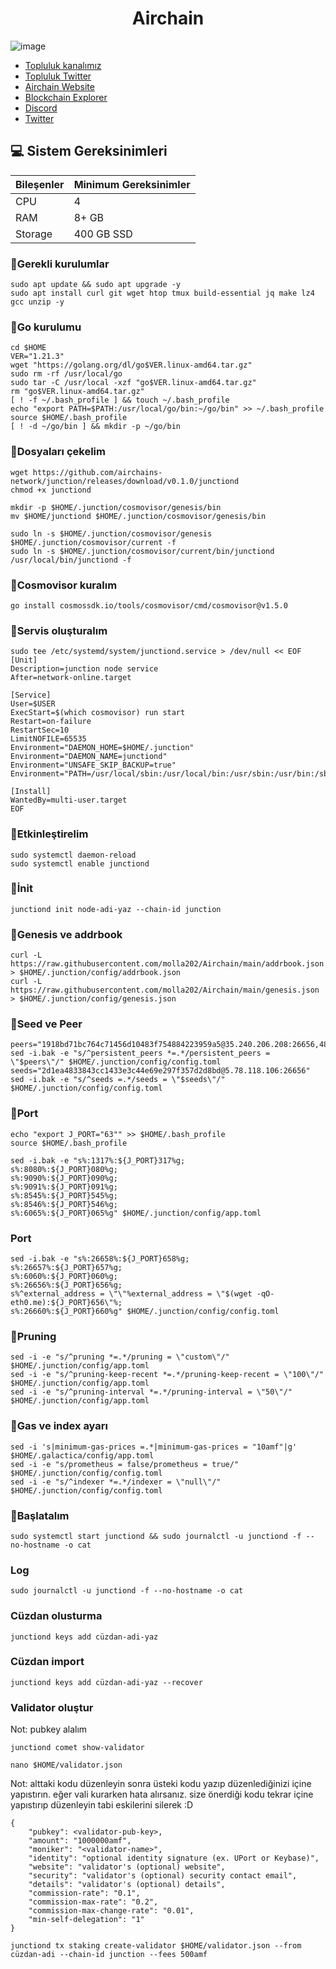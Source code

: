 <h1 align="center"> Airchain </h1>


![image](https://github.com/molla202/Airchain/assets/91562185/64b9e7f3-4739-4774-b421-635e224dcd4f)




 * [Topluluk kanalımız](https://t.me/corenodechat)<br>
 * [Topluluk Twitter](https://twitter.com/corenodeHQ)<br>
 * [Airchain Website](https://www.airchains.io)<br>
 * [Blockchain Explorer](https://testnet.airchains.io)<br>
 * [Discord](https://discord.gg/jsy8ZqrD)<br>
 * [Twitter](https://twitter.com/airchains_io)<br>

## 💻 Sistem Gereksinimleri
| Bileşenler | Minimum Gereksinimler | 
| ------------ | ------------ |
| CPU |	4|
| RAM	| 8+ GB |
| Storage	| 400 GB SSD |




### 🚧Gerekli kurulumlar
```
sudo apt update && sudo apt upgrade -y
sudo apt install curl git wget htop tmux build-essential jq make lz4 gcc unzip -y
```

### 🚧Go kurulumu
```
cd $HOME
VER="1.21.3"
wget "https://golang.org/dl/go$VER.linux-amd64.tar.gz"
sudo rm -rf /usr/local/go
sudo tar -C /usr/local -xzf "go$VER.linux-amd64.tar.gz"
rm "go$VER.linux-amd64.tar.gz"
[ ! -f ~/.bash_profile ] && touch ~/.bash_profile
echo "export PATH=$PATH:/usr/local/go/bin:~/go/bin" >> ~/.bash_profile
source $HOME/.bash_profile
[ ! -d ~/go/bin ] && mkdir -p ~/go/bin
```
### 🚧Dosyaları çekelim
```
wget https://github.com/airchains-network/junction/releases/download/v0.1.0/junctiond
chmod +x junctiond
```
```
mkdir -p $HOME/.junction/cosmovisor/genesis/bin
mv $HOME/junctiond $HOME/.junction/cosmovisor/genesis/bin
```
```
sudo ln -s $HOME/.junction/cosmovisor/genesis $HOME/.junction/cosmovisor/current -f
sudo ln -s $HOME/.junction/cosmovisor/current/bin/junctiond /usr/local/bin/junctiond -f
```
### 🚧Cosmovisor kuralım
```
go install cosmossdk.io/tools/cosmovisor/cmd/cosmovisor@v1.5.0
```
### 🚧Servis oluşturalım
```
sudo tee /etc/systemd/system/junctiond.service > /dev/null << EOF
[Unit]
Description=junction node service
After=network-online.target

[Service]
User=$USER
ExecStart=$(which cosmovisor) run start
Restart=on-failure
RestartSec=10
LimitNOFILE=65535
Environment="DAEMON_HOME=$HOME/.junction"
Environment="DAEMON_NAME=junctiond"
Environment="UNSAFE_SKIP_BACKUP=true"
Environment="PATH=/usr/local/sbin:/usr/local/bin:/usr/sbin:/usr/bin:/sbin:/bin:/usr/games:/usr/local/games:/snap/bin:$HOME/.junction/cosmovisor/current/bin"

[Install]
WantedBy=multi-user.target
EOF
```
### 🚧Etkinleştirelim
```
sudo systemctl daemon-reload
sudo systemctl enable junctiond
```
### 🚧İnit
```
junctiond init node-adi-yaz --chain-id junction
```
### 🚧Genesis ve addrbook
```
curl -L https://raw.githubusercontent.com/molla202/Airchain/main/addrbook.json > $HOME/.junction/config/addrbook.json
curl -L https://raw.githubusercontent.com/molla202/Airchain/main/genesis.json > $HOME/.junction/config/genesis.json
```
### 🚧Seed ve Peer
```
peers="1918bd71bc764c71456d10483f754884223959a5@35.240.206.208:26656,48887cbb310bb854d7f9da8d5687cbfca02b9968@35.200.245.190:26656,ddd9aade8e12d72cc874263c8b854e579903d21c@34.165.28.145:26656,de2e7251667dee5de5eed98e54a58749fadd23d8@34.22.237.85:266560305205b9c2c76557381ed71ac23244558a51099@162.55.65.162:26656,6a2f6a5cd2050f72704d6a9c8917a5bf0ed63b53@93.115.25.41:26656,5c5989b5dee8cff0b379c4f7273eac3091c3137b@57.128.74.22:56256,086d19f4d7542666c8b0cac703f78d4a8d4ec528@135.148.232.105:26656,8b72b2f2e027f8a736e36b2350f6897a5e9bfeaa@131.153.232.69:26656,3e5f3247d41d2c3ceeef0987f836e9b29068a3e9@168.119.31.198:56256"
sed -i.bak -e "s/^persistent_peers *=.*/persistent_peers = \"$peers\"/" $HOME/.junction/config/config.toml
seeds="2d1ea4833843cc1433e3c44e69e297f357d2d8bd@5.78.118.106:26656"
sed -i.bak -e "s/^seeds =.*/seeds = \"$seeds\"/" $HOME/.junction/config/config.toml

```
### 🚧Port
```
echo "export J_PORT="63"" >> $HOME/.bash_profile
source $HOME/.bash_profile
```
```
sed -i.bak -e "s%:1317%:${J_PORT}317%g;
s%:8080%:${J_PORT}080%g;
s%:9090%:${J_PORT}090%g;
s%:9091%:${J_PORT}091%g;
s%:8545%:${J_PORT}545%g;
s%:8546%:${J_PORT}546%g;
s%:6065%:${J_PORT}065%g" $HOME/.junction/config/app.toml
```
### Port
```
sed -i.bak -e "s%:26658%:${J_PORT}658%g;
s%:26657%:${J_PORT}657%g;
s%:6060%:${J_PORT}060%g;
s%:26656%:${J_PORT}656%g;
s%^external_address = \"\"%external_address = \"$(wget -qO- eth0.me):${J_PORT}656\"%;
s%:26660%:${J_PORT}660%g" $HOME/.junction/config/config.toml
```
### 🚧Pruning
```
sed -i -e "s/^pruning *=.*/pruning = \"custom\"/" $HOME/.junction/config/app.toml
sed -i -e "s/^pruning-keep-recent *=.*/pruning-keep-recent = \"100\"/" $HOME/.junction/config/app.toml
sed -i -e "s/^pruning-interval *=.*/pruning-interval = \"50\"/" $HOME/.junction/config/app.toml
```
### 🚧Gas ve index ayarı
```
sed -i 's|minimum-gas-prices =.*|minimum-gas-prices = "10amf"|g' $HOME/.galactica/config/app.toml
sed -i -e "s/prometheus = false/prometheus = true/" $HOME/.junction/config/config.toml
sed -i -e "s/^indexer *=.*/indexer = \"null\"/" $HOME/.junction/config/config.toml
```

### 🚧Başlatalım
```
sudo systemctl start junctiond && sudo journalctl -u junctiond -f --no-hostname -o cat
```
### Log
```
sudo journalctl -u junctiond -f --no-hostname -o cat
```
### Cüzdan olusturma
```
junctiond keys add cüzdan-adi-yaz
```
### Cüzdan import
```
junctiond keys add cüzdan-adi-yaz --recover
```
### Validator oluştur
Not: pubkey alalım
```
junctiond comet show-validator
```

```
nano $HOME/validator.json
```
Not: alttaki kodu düzenleyin sonra üsteki kodu yazıp düzenlediğinizi içine yapıstırın. eğer vali kurarken hata alırsanız. size önerdiği kodu tekrar içine yapıstırıp düzenleyin tabi eskilerini silerek :D
```
{
	"pubkey": <validator-pub-key>,
	"amount": "1000000amf",
	"moniker": "<validator-name>",
	"identity": "optional identity signature (ex. UPort or Keybase)",
	"website": "validator's (optional) website",
	"security": "validator's (optional) security contact email",
	"details": "validator's (optional) details",
	"commission-rate": "0.1",
	"commission-max-rate": "0.2",
	"commission-max-change-rate": "0.01",
	"min-self-delegation": "1"
}
```
```
junctiond tx staking create-validator $HOME/validator.json --from cüzdan-adi --chain-id junction --fees 500amf
```








